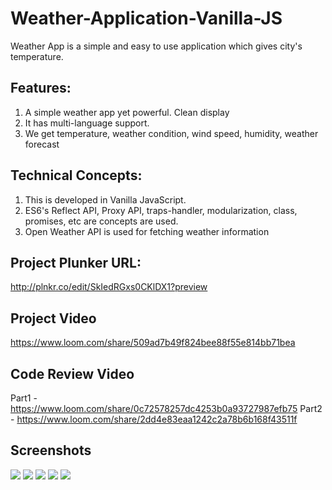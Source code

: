 # Weather-Application-Vanilla-JS

Weather App is a simple and easy to use application which gives city's temperature.

## Features:

1. A simple weather app yet powerful. Clean display <br/>
2. It has multi-language support.
3. We get temperature, weather condition, wind speed, humidity, weather forecast

## Technical Concepts:

1. This is developed in Vanilla JavaScript.
2. ES6's Reflect API, Proxy API, traps-handler, modularization, class, promises, etc are concepts are used.
3. Open Weather API is used for fetching weather information

## Project Plunker URL:

http://plnkr.co/edit/SkIedRGxs0CKlDX1?preview

## Project Video

https://www.loom.com/share/509ad7b49f824bee88f55e814bb71bea

## Code Review Video

Part1 - https://www.loom.com/share/0c72578257dc4253b0a93727987efb75
Part2 - https://www.loom.com/share/2dd4e83eaa1242c2a78b6b168f43511f

## Screenshots

<img src="https://user-images.githubusercontent.com/15896579/119191378-2c8c7880-ba9c-11eb-96a9-cca82dd470d7.jpeg" />
<img src="https://user-images.githubusercontent.com/15896579/119191386-2dbda580-ba9c-11eb-9c6d-7b7f34f8922e.jpeg" />
<img src="https://user-images.githubusercontent.com/15896579/119191391-2eeed280-ba9c-11eb-91bd-556f57301d0e.jpeg" />
<img src="https://user-images.githubusercontent.com/15896579/119191401-30b89600-ba9c-11eb-8d89-95569deebd63.jpeg" />
<img src="https://user-images.githubusercontent.com/15896579/119191405-32825980-ba9c-11eb-8a6c-7b0750ef1c08.jpeg" />
